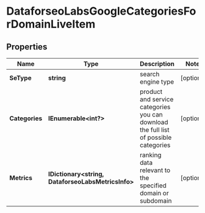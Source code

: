 # DataforseoLabsGoogleCategoriesForDomainLiveItem


## Properties

| Name | Type | Description | Notes |
|------------ | ------------- | ------------- | -------------|
**SeType** | **string** | search engine type |[optional]|
**Categories** | **IEnumerable<int?>** | product and service categories<br>you can download the full list of possible categories |[optional]|
**Metrics** | **IDictionary<string, DataforseoLabsMetricsInfo>** | ranking data relevant to the specified domain or subdomain |[optional]|